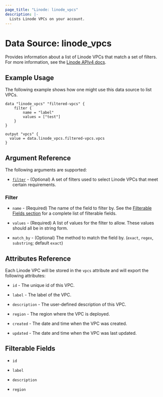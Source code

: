 ```yaml
---
page_title: "Linode: linode_vpcs"
description: |-
  Lists Linode VPCs on your account.
---
```


# Data Source: linode\_vpcs

Provides information about a list of Linode VPCs that match a set of filters.
For more information, see the [Linode APIv4 docs](https://techdocs.akamai.com/linode-api/reference/get-vpcs).

## Example Usage

The following example shows how one might use this data source to list VPCs.

```hcl
data "linode_vpcs" "filtered-vpcs" {
    filter {
        name = "label"
        values = ["test"]
    }
}

output "vpcs" {
  value = data.linode_vpcs.filtered-vpcs.vpcs
}
```

## Argument Reference

The following arguments are supported:

* [`filter`](#filter) - (Optional) A set of filters used to select Linode VPCs that meet certain requirements.

### Filter

* `name` - (Required) The name of the field to filter by. See the [Filterable Fields section](#filterable-fields) for a complete list of filterable fields.

* `values` - (Required) A list of values for the filter to allow. These values should all be in string form.

* `match_by` - (Optional) The method to match the field by. (`exact`, `regex`, `substring`; default `exact`)

## Attributes Reference

Each Linode VPC will be stored in the `vpcs` attribute and will export the following attributes:

* `id` - The unique id of this VPC.

* `label` - The label of the VPC.

* `description` - The user-defined description of this VPC.

* `region` - The region where the VPC is deployed.

* `created` - The date and time when the VPC was created.

* `updated` - The date and time when the VPC was last updated.

## Filterable Fields

* `id`

* `label`

* `description`

* `region`
